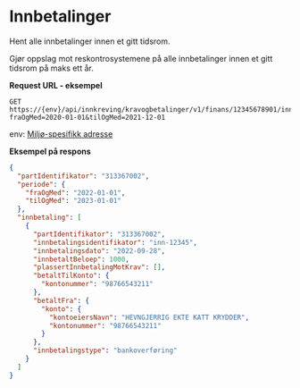 # Innbetalinger

Hent alle innbetalinger innen et gitt tidsrom.

Gjør oppslag mot reskontrosystemene på alle innbetalinger innen et gitt tidsrom på maks ett år.

**Request URL - eksempel**

```
GET https://{env}/api/innkreving/kravogbetalinger/v1/finans/12345678901/innbetalinger?fraOgMed=2020-01-01&tilOgMed=2021-12-01
```

env: [Miljø-spesifikk adresse](https://skatteetaten.github.io/datasamarbeid-api-dokumentasjon/about_miljoer)

**Eksempel på respons**

```json
{
  "partIdentifikator": "313367002",
  "periode": {
    "fraOgMed": "2022-01-01",
    "tilOgMed": "2023-01-01"
  },
  "innbetaling": [
    {
      "partIdentifikator": "313367002",
      "innbetalingsidentifikator": "inn-12345",
      "innbetalingsdato": "2022-09-28",
      "innbetaltBeloep": 1000,
      "plassertInnbetalingMotKrav": [],
      "betaltTilKonto": {
        "kontonummer": "98766543211"
      },
      "betaltFra": {
        "konto": {
          "kontoeiersNavn": "HEVNGJERRIG EKTE KATT KRYDDER",
          "kontonummer": "98766543211"
        }
      },
      "innbetalingstype": "bankoverføring"
    }
  ]
}
```

